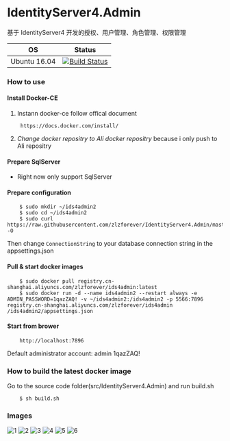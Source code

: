 # IdentityServer4.Admin

基于 IdentityServer4 开发的授权、用户管理、角色管理、权限管理

| OS | Status |
|---|---|
| Ubuntu 16.04 | [![Build Status](https://dev.azure.com/zlzforever/IdentityServer4.Admin/_apis/build/status/Ids4.Admin%20Build)](https://dev.azure.com/zlzforever/IdentityServer4.Admin/_build/latest?definitionId=2) |

### How to use

#### Install Docker-CE

1. Instann docker-ce follow offical document

        https://docs.docker.com/install/

2. *Change docker repositry to Ali docker repositry* because i only push to Ali repositry

#### Prepare SqlServer

+ Right now only support SqlServer

#### Prepare configuration

        $ sudo mkdir ~/ids4admin2
        $ sudo cd ~/ids4admin2
        $ sudo curl https://raw.githubusercontent.com/zlzforever/IdentityServer4.Admin/master/src/IdentityServer4.Admin/appsettings.json -O

Then change `ConnectionString` to your database connection string in the appsettings.json

#### Pull & start docker images

        $ sudo docker pull registry.cn-shanghai.aliyuncs.com/zlzforever/ids4admin:latest
        $ sudo docker run -d --name ids4admin2 --restart always -e ADMIN_PASSWORD=1qazZAQ! -v ~/ids4admin2:/ids4admin2 -p 5566:7896 registry.cn-shanghai.aliyuncs.com/zlzforever/ids4admin /ids4admin2/appsettings.json
        
#### Start from brower

        http://localhost:7896

 Default administrator account: admin  1qazZAQ!

### How to build the latest docker image

Go to the source code folder(src/IdentityServer4.Admin) and run build.sh

        $ sh build.sh                     

### Images

![1](https://raw.githubusercontent.com/zlzforever/IdentityServer4.Admin/master/images/001.png)
![2](https://raw.githubusercontent.com/zlzforever/IdentityServer4.Admin/master/images/002.png)
![3](https://raw.githubusercontent.com/zlzforever/IdentityServer4.Admin/master/images/003.png)
![4](https://raw.githubusercontent.com/zlzforever/IdentityServer4.Admin/master/images/004.png)
![5](https://raw.githubusercontent.com/zlzforever/IdentityServer4.Admin/master/images/005.png)
![6](https://raw.githubusercontent.com/zlzforever/IdentityServer4.Admin/master/images/006.png)








